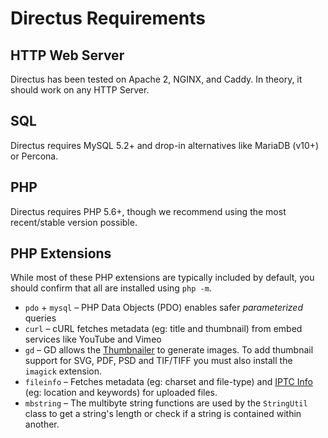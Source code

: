 # Directus Requirements

## HTTP Web Server

Directus has been tested on Apache 2, NGINX, and Caddy. In theory, it should work on any HTTP Server.

## SQL

Directus requires MySQL 5.2+ and drop-in alternatives like MariaDB (v10+) or Percona.

## PHP

Directus requires PHP 5.6+, though we recommend using the most recent/stable version possible.

## PHP Extensions

While most of these PHP extensions are typically included by default, you should confirm that all are installed using `php -m`.

* `pdo` + `mysql` – PHP Data Objects (PDO) enables safer _parameterized_ queries
* `curl` – cURL fetches metadata (eg: title and thumbnail) from embed services like YouTube and Vimeo
* `gd` – GD allows the [Thumbnailer](https://github.com/directus/directus-thumbnailer) to generate images. To add thumbnail support for SVG, PDF, PSD and TIF/TIFF you must also install the `imagick` extension.
* `fileinfo` – Fetches metadata (eg: charset and file-type) and [IPTC Info](https://iptc.org/standards/photo-metadata/) (eg: location and keywords) for uploaded files.
* `mbstring` – The multibyte string functions are used by the `StringUtil` class to get a string's length or check if a string is contained within another.